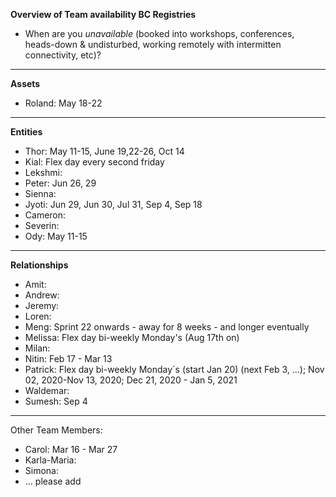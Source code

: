 **Overview of Team availability BC Registries**
- When are you _unavailable_ (booked into workshops, conferences, heads-down & undisturbed, working remotely with intermitten connectivity, etc)?  
----

**Assets**
* Roland: May 18-22

----
**Entities** 
* Thor: May 11-15, June 19,22-26, Oct 14
* Kial: Flex day every second friday
* Lekshmi:
* Peter: Jun 26, 29
* Sienna:
* Jyoti: Jun 29, Jun 30, Jul 31, Sep 4, Sep 18
* Cameron:
* Severin:
* Ody: May 11-15


----
**Relationships** 
* Amit: 
* Andrew: 
* Jeremy: 
* Loren: 
* Meng: Sprint 22 onwards - away for 8 weeks - and longer eventually
* Melissa: Flex day bi-weekly Monday's (Aug 17th on)
* Milan: 
* Nitin: Feb 17 - Mar 13
* Patrick: Flex day bi-weekly Monday´s (start Jan 20) (next Feb 3, ...); Nov 02, 2020-Nov 13, 2020; Dec 21, 2020 - Jan 5, 2021
* Waldemar: 
* Sumesh: Sep 4


----
Other Team Members:
* Carol: Mar 16 - Mar 27
* Karla-Maria:
* Simona:
* ... please add
